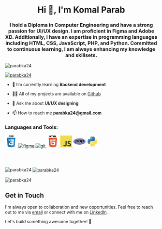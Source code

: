 <h1 align="center">Hi 👋, I'm Komal Parab</h1>
<h3 align="center">I hold a Diploma in Computer Engineering and have a strong passion for UI/UX design. I am proficient in Figma and Adobe XD. Additionally, I have an expertise in programming languages including HTML, CSS, JavaScript, PHP, and Python. Committed to continuous learning, I am always enhancing my knowledge and skillsets.</h3>

<p align="left"> <img src="https://komarev.com/ghpvc/?username=parabka24&label=Profile%20views&color=0e75b6&style=flat" alt="parabka24" /> </p>

<p align="left"> <a href="https://github.com/ryo-ma/github-profile-trophy"><img src="https://github-profile-trophy.vercel.app/?username=parabka24" alt="parabka24" /></a> </p>

- 🌱 I’m currently learning **Backend development**

- 👨‍💻 All of my projects are available on [Github](https://github.com/parabka24?tab=repositories)

- 💬 Ask me about **UI/UX designing**

- 📫 How to reach me **parabka24@gmail.com**

<h3 align="left">Languages and Tools:</h3>
<p align="left"> <a href="https://www.w3schools.com/css/" target="_blank" rel="noreferrer"> <img src="https://raw.githubusercontent.com/devicons/devicon/master/icons/css3/css3-original-wordmark.svg" alt="css3" width="40" height="40"/> </a> <a href="https://www.figma.com/" target="_blank" rel="noreferrer"> <img src="https://www.vectorlogo.zone/logos/figma/figma-icon.svg" alt="figma" width="40" height="40"/> </a> <a href="https://git-scm.com/" target="_blank" rel="noreferrer"> <img src="https://www.vectorlogo.zone/logos/git-scm/git-scm-icon.svg" alt="git" width="40" height="40"/> </a> <a href="https://www.w3.org/html/" target="_blank" rel="noreferrer"> <img src="https://raw.githubusercontent.com/devicons/devicon/master/icons/html5/html5-original-wordmark.svg" alt="html5" width="40" height="40"/> </a> <a href="https://developer.mozilla.org/en-US/docs/Web/JavaScript" target="_blank" rel="noreferrer"> <img src="https://raw.githubusercontent.com/devicons/devicon/master/icons/javascript/javascript-original.svg" alt="javascript" width="40" height="40"/> </a> <a href="https://www.php.net" target="_blank" rel="noreferrer"> <img src="https://raw.githubusercontent.com/devicons/devicon/master/icons/php/php-original.svg" alt="php" width="40" height="40"/> </a> <a href="https://www.python.org" target="_blank" rel="noreferrer"> <img src="https://raw.githubusercontent.com/devicons/devicon/master/icons/python/python-original.svg" alt="python" width="40" height="40"/> </a> <a href="https://www.adobe.com/products/xd.html" target="_blank" rel="noreferrer"> </a> </p>

<br><br><p><img align="left" src="https://github-readme-stats.vercel.app/api/top-langs?username=parabka24&show_icons=true&locale=en&layout=compact" alt="parabka24" /></p>

<p>&nbsp;<img align="center" src="https://github-readme-stats.vercel.app/api?username=parabka24&show_icons=true&locale=en" alt="parabka24" /></p>

<p><img align="center" src="https://github-readme-streak-stats.herokuapp.com/?user=parabka24&" alt="parabka24" /></p>

<h2 align="left">Get in Touch</h2>
<p align="left">I'm always open to collaboration and new opportunities. Feel free to reach out to me via <a href="mailto:parabka24@gmail.com">email</a> or connect with me on <a href="https://linkedin.com/in/https://www.linkedin.com/in/komal-parab-94704a27a/">LinkedIn</a>.</p>
<p align="left">Let's build something awesome together! 🚀</p>
